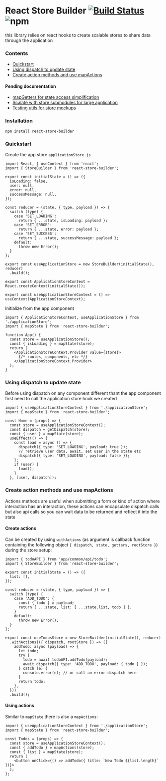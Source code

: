 # React Store Builder [![Build Status](https://travis-ci.org/asotog/react-store-builder.svg?branch=master)](https://travis-ci.org/asotog/react-store-builder) ![npm](https://img.shields.io/npm/v/react-store-builder)
this library relies on react hooks to create scalable stores to share data through the application

### Contents
- [Quickstart](#quickstart)
- [Using dispatch to update state](#using-dispatch-to-update-state)
- [Create action methods and use mapActions](#)

#### Pending documentation
- [mapGetters for state access simplification](#)
- [Scalate with store submodules for large application](#)
- [Testing utils for store mockups](#)

### Installation
`npm install react-store-builder`

### Quickstart
Create the app store `applicationStore.js`

```
import React, { useContext } from 'react';
import { StoreBuilder } from 'react-store-builder';

export const initialState = () => ({
  isLoading: false,
  user: null,
  error: null,
  successMessage: null,
});

const reducer = (state, { type, payload }) => {
  switch (type) {
    case 'SET_LOADING':
      return { ...state, isLoading: payload };
    case 'SET_ERROR':
      return { ...state, error: payload };
    case 'SET_SUCCESS':
      return { ...state, successMessage: payload };
    default:
      throw new Error();
  }
};

export const useApplicationStore = new StoreBuilder(initialState(), reducer)
  .build();

export const ApplicationStoreContext = React.createContext(initialState());

export const useApplicationStoreContext = () => useContext(ApplicationStoreContext);
```

Initialize from the app component

```
import { ApplicationStoreContext, useApplicationStore } from './applicationStore';
import { mapState } from 'react-store-builder';

function App() {
  const store = useApplicationStore();
  const { isLoading } = mapState(store);
  return (
    <ApplicationStoreContext.Provider value={store}>
      {/* routes, components, etc */}
    </ApplicationStoreContext.Provider>
  );
}
```

### Using dispatch to update state
Before using dispatch on any component different thant the app component first need to call the application store hook we created

```
import { useApplicationStoreContext } from './applicationStore';
import { mapState } from 'react-store-builder';

const Home = (props) => {
  const store = useApplicationStoreContext();
  const dispatch = getDispatch(store);
  const { user } = mapState(store);
  useEffect(() => {
    const load = async () => {
      dispatch({ type: 'SET_LOADING', payload: true });
      // retrieve user data, await, set user in the state etc
      dispatch({ type: 'SET_LOADING', payload: false });
    };
    if (user) {
      load();
    }
  }, [user, dispatch]);
```

### Create action methods and use mapActions
Actions methods are useful when submitting a form or kind of action where interaction has an interaction, these actions can encapsulate dispatch calls but also api calls so you can wait data to be returned and reflect it into the state

#### Create actions
Can be created by using `withActions` (as argument is callback function containing the following object `{ dispatch, state, getters, rootStore }`)  during the store setup:

```
import { todoAPI } from 'app/common/api/todo';
import { StoreBuilder } from 'react-store-builder';

export const initialState = () => ({
  list: [],
});

const reducer = (state, { type, payload }) => {
  switch (type) {
    case 'ADD_TODO': {
      const { todo } = payload;
      return { ...state, list: [ ...state.list, todo ] };
    }
    default:
      throw new Error();
  }
};

export const useTodosStore = new StoreBuilder(initialState(), reducer)
  .withActions(({ dispatch, rootStore }) => ({
    addTodo: async (payload) => {
      let todo;
      try {
        todo = await todoAPI.addTodo(payload);
        await dispatch({ type: 'ADD_TODO', payload: { todo } });
      } catch (e) {
        console.error(e); // or call an error dispatch here
      }
      return todo;
    },
  }))
  .build();
```

#### Using actions
Similar to `mapState` there is also a `mapActions`:

```
import { useApplicationStoreContext } from './applicationStore';
import { mapState } from 'react-store-builder';

const Todos = (props) => {
  const store = useApplicationStoreContext();
  const { addTodo } = mapActions(store);
  const { list } = mapState(store);
  return (
    <button onClick={() => addTodo({ title: `New Todo ${list.length}` })}>
  );
};
```
